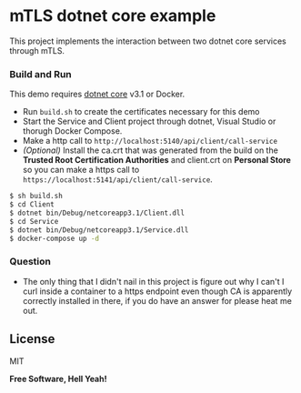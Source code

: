 # mTLS dotnet core example

This project implements the interaction between two dotnet core services through mTLS.

### Build and Run

This demo requires [dotnet core](https://dotnet.microsoft.com/download/dotnet-core/3.1) v3.1 or Docker. 

- Run `build.sh` to create the certificates necessary for this demo
- Start the Service and Client project through dotnet, Visual Studio or thorugh Docker Compose.
- Make a http call to `http://localhost:5140/api/client/call-service` 
- *(Optional)* Install the ca.crt that was generated from the build on the **Trusted Root Certification Authorities** and client.crt on **Personal Store** so you can make a https call to `https://localhost:5141/api/client/call-service`.

```sh
$ sh build.sh
$ cd Client
$ dotnet bin/Debug/netcoreapp3.1/Client.dll
$ cd Service
$ dotnet bin/Debug/netcoreapp3.1/Service.dll
$ docker-compose up -d
```

### Question

 - The only thing that I didn't nail in this project is figure out why I can't I curl inside a container to a https endpoint even though CA is apparently correctly installed in there, if you do have an answer for please heat me out.

License
----

MIT

**Free Software, Hell Yeah!**

   [issue]: <https://github.com/dotnet/runtime/issues/41260>
